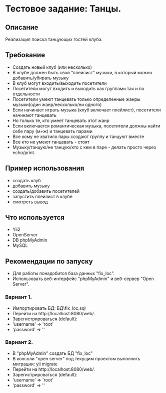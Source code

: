 # Тестовое задание: Танцы. 

## Описание
Реализация поиска танцующих гостей клуба.

## Требование
- Создать новый клуб (или несколько)
- В клубе должен быть свой “плейлист” музыки, в который можно добавить/убирать музыку
- В клуб могут входить/выходить посетители
- Посетители могут входить и выходить как группами так и по отдельности
- Посетители умеют танцевать только определенные жанры музыки(один жанр/несколько/ни одного)
- Если начинает играть музыка (клуб включает плейлист), посетители начинают танцевать
- Но только те, кто умеет танцевать этот жанр
- Если включается романтическая музыка, посетители должны найти себе пару (м+ж) и танцевать парами
- Все кому не хватило пары создают группу и танцуют вместе
- Все кто не умеют танцевать - стоят
- Музыку/танцую/не танцую/кто с кем в паре - делать просто через echo/print. 


## Пример использования
- создать клуб
- добавить музыку
- создать/добавить посетителей
- запустить плейлист в клубе
- смотреть вывод


## Что используется
-  Yii2
-  OpenServer
-  DB phpMyAdmin
-  MySQL


## Рекомендации по запуску
-  Для работы понадобится база данных "fix_loc".
-  Использовать веб-интерфейс "phpMyAdmin" и веб-сервер "Open Server".

### Вариант 1.
-  Импортировать БД: БД\fix_loc.sql
-  Перейти на http://localhost:8080/web/.
-  Зарегистрироваться (default):
-  'username' => 'root'
-  'password' => ''

### Вариант 2.
-  В "phpMyAdmin" создать БД "fix_loc"
-  В консоли "open server" под текущим проектом выполнить миграции: yii migrate 
-  Перейти на http://localhost:8080/web/.
-  Зарегистрироваться (default):
-  'username' => 'root'
-  'password' => ''